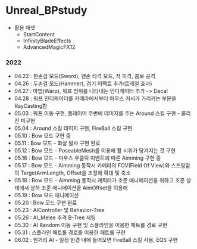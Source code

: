 # Unreal_BPstudy

* 활용 애셋
  - StartContent
  - InfinityBladeEffects
  - AdvancedMagicFX12

### 2022

- 04.22 : 한손검 모드(Sword), 맨손 타격 모드, 적 피격, 콤보 공격
- 04.26 : 두손검 모드(Hammer), 검기 이펙트 추가(트레일 효과)
- 04.27 : 마법(Warp), 워프 범위를 나타내는 인디케이터 추가 -> Decal
- 04.28 : 워프 인디케이터를 카메라에서부터 마우스 커서가 가리키는 부분을 RayCasting함
- 05.03 : 워프 이동 구현, 플레이어 주변에 데미지를 주는 Around 스킬 구현 - 콜리전 미구현
- 05.04 : Around 스킬 데미지 구현, FireBall 스킬 구현
- 05.10 : Bow 모드 구현 중
- 05.11 : Bow 모드 - 화살 발사 구현 완료
- 05.12 : Bow 모드 - PoseableMesh를 이용해 활 시위가 당겨지는 것 구현
- 05.16 : Bow 모드 - 마우스 우클릭 이벤트에 따른 Aimming 구현 중
- 05.17 : Bow 모드 - Aimming 동작시 카메라의 FOV(Field Of View)와 스프링암의 TargetArmLength, Offset을 조정해 확대 및 축소 
- 05.18 : Bow 모드 - Aimming 동작시 케릭터가 조준 애니메이션을 취하고 조준 상태에서 상하 조준 애니메이션을 AimOffset을 이용해
- 05.19 : Bow 모드 애니메이션  
- 05.20 : Bow 모드 구현 완료
- 05.23 : AIController 및 Behavior-Tree
- 05.26 : AI_Melee 추격 B-Tree 세팅
- 05.30 : AI Random 이동 구현 및 스플라인을 이용한 패트롤 경로 구현
- 05.31 : 스플라인 패트롤 경로를 이용한 패트롤 구현
- 06.02 : 원거리 AI - 일정 반경 내에 들어오면 FireBall 스킬 사용, EQS 구현 
